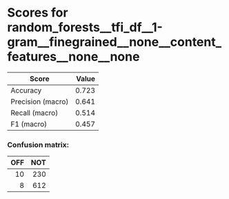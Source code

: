 # Scores for random_forests__tfi_df__1-gram__finegrained__none__content_features__none__none
|      Score      |Value|
|-----------------|----:|
|Accuracy         |0.723|
|Precision (macro)|0.641|
|Recall (macro)   |0.514|
|F1 (macro)       |0.457|

### Confusion matrix:
|OFF|NOT|
|--:|--:|
| 10|230|
|  8|612|

